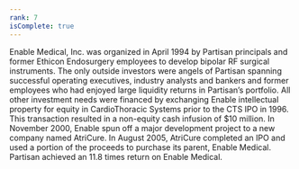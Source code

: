 ```yaml
---
rank: 7
isComplete: true
---
```


<span class="investment__name">Enable Medical, Inc.</span> was organized in April 1994 by Partisan principals and former Ethicon Endosurgery employees to develop bipolar RF surgical instruments. The only outside investors were angels of Partisan spanning successful operating executives, industry analysts and bankers and former employees who had enjoyed large liquidity returns in Partisan’s portfolio. All other investment needs were financed by exchanging Enable intellectual property for equity in CardioThoracic Systems prior to the CTS IPO in 1996. This transaction resulted in a non-equity cash infusion of $10 million. In November 2000, Enable spun off a major development project to a new company named AtriCure. In August 2005, AtriCure completed an IPO and used a portion of the proceeds to purchase its parent, Enable Medical. Partisan achieved an 11.8 times return on Enable Medical.